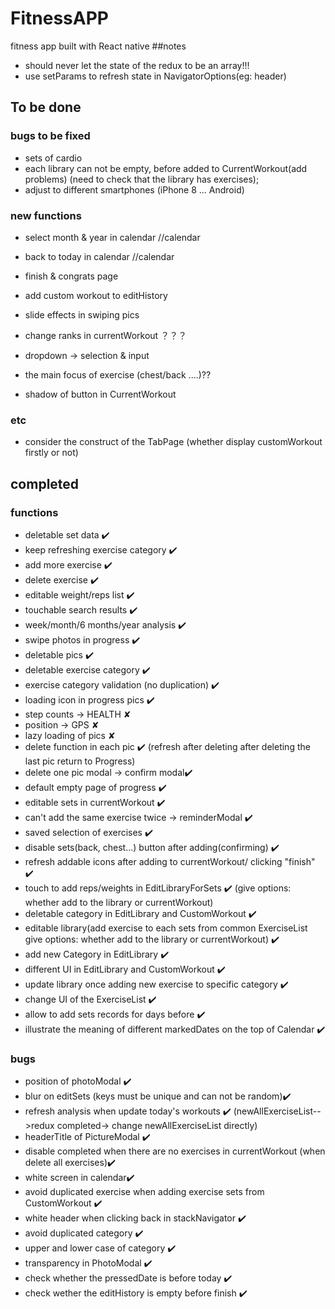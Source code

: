 # FitnessAPP
fitness app built with React native
##notes
* should never let the state of the redux to be an array!!!
* use setParams to refresh state in NavigatorOptions(eg: header)

## To be done
### bugs to be fixed

* sets of cardio 
* each library can not be empty, before added to CurrentWorkout(add problems)
(need to check that the library has exercises);
* adjust to different smartphones (iPhone 8 ... Android)

### new functions
* select month & year in calendar //calendar
* back to today in calendar   //calendar
* finish & congrats page

* add custom workout to editHistory
* slide effects in swiping pics
* change ranks in currentWorkout  ？？？


* dropdown -> selection & input 
* the main focus of exercise (chest/back ....)??
* shadow of button in CurrentWorkout

### etc
* consider the construct of the TabPage (whether display customWorkout firstly or not)

## completed
### functions
* deletable set data ✔️
* keep refreshing exercise category ✔️
* add more exercise ✔️
* delete exercise ✔️
* editable weight/reps list ✔️
* touchable search results ✔️
* week/month/6 months/year analysis ✔️
* swipe photos in progress ✔️
* deletable pics ✔️
* deletable exercise category ✔️
* exercise category validation (no duplication) ✔️
* loading icon in progress pics ✔️
* step counts -> HEALTH ✘
* position -> GPS ✘
* lazy loading of pics ✘
* delete function in each pic  ✔️
 (refresh after deleting
  after deleting the last pic return to Progress)
* delete one pic modal -> confirm modal✔️
* default empty page of progress ✔️
* editable sets in currentWorkout ✔️
* can't add the same exercise twice  -> reminderModal ✔️
* saved selection of exercises ✔️
* disable sets(back, chest...) button after adding(confirming) ✔️
* refresh addable icons after adding to currentWorkout/ clicking "finish" ✔️
* touch to add reps/weights in EditLibraryForSets ✔️
(give options: whether add to  the library or currentWorkout)  
* deletable category in EditLibrary and CustomWorkout ✔️
* editable library(add exercise to each sets from common ExerciseList
 give options: whether add to the library or currentWorkout) ✔️
* add new Category in EditLibrary ✔️
* different UI in EditLibrary and CustomWorkout ✔️
* update library once adding new exercise to specific category ✔️
* change UI of the ExerciseList ✔️
* allow to add sets records for days before ✔️
* illustrate the meaning of different markedDates on the top of Calendar ✔️

### bugs
* position of photoModal ✔️
* blur on editSets (keys must be unique and can not be random)✔️
* refresh analysis when update today's workouts ✔️
  (newAllExerciseList-->redux
  completed-> change newAllExerciseList directly)
* headerTitle of PictureModal ✔️
* disable completed when there are no exercises in currentWorkout
(when delete all exercises)✔️
* white screen in calendar✔️
* avoid duplicated exercise when adding exercise sets from CustomWorkout ✔️
* white header when clicking back in stackNavigator ✔️
* avoid duplicated category ✔️
* upper and lower case of category ✔️
* transparency in PhotoModal ✔️
* check whether the pressedDate is before today  ✔️
* check wether the editHistory is empty before finish ✔️
